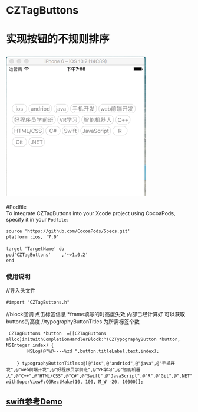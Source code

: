 # CZTagButtons
实现按钮的不规则排序
====  
![image](https://github.com/Czing/CZTagButtons/raw/master/czing_tag_btn.png)
-----

#Podfile</br>
To integrate CZTagButtons into your Xcode project using CocoaPods, specify it in your `Podfile`:
```
source 'https://github.com/CocoaPods/Specs.git'
platform :ios, '7.0'

target 'TargetName' do
pod'CZTagButtons'    ,'~>1.0.2'
end
```
### 使用说明
//导入头文件
```
#import "CZTagButtons.h"
```
//block回调 点击标签信息 *frame填写的时高度失效 内部已经计算好 可以获取buttons的高度
//typographyButtonTitles 为所需标签个数
```
 CZTagButtons *button  =[[CZTagButtons alloc]initWithCompletionHandlerBlock:^(CZTypographyButton *button, NSInteger index) {
        NSLog(@"%@----%zd ",button.titleLabel.text,index);
        
    } typographyButtonTitles:@[@"ios",@"andriod",@"java",@"手机开发",@"web前端开发",@"好程序员学前班",@"VR学习",@"智能机器人",@"C++",@"HTML/CSS",@"C#",@"Swift",@"JavaScript",@"R",@"Git",@".NET"] withSuperViewF:CGRectMake(10, 100, M_W -20, 10000)];

```
 [swift参考Demo ](https://github.com/Czing/CZTagButtonsSwiftDemo) 
 ------- 
